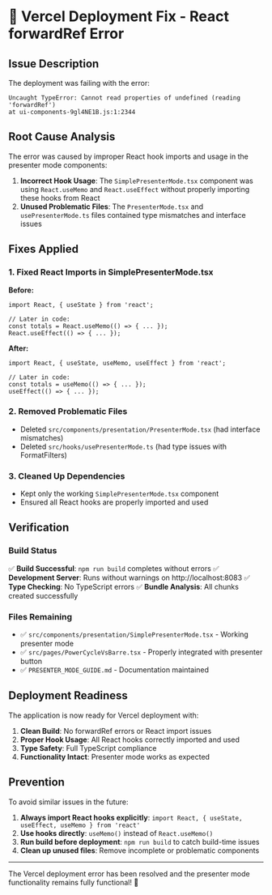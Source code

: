 # 🔧 Vercel Deployment Fix - React forwardRef Error

## Issue Description
The deployment was failing with the error:
```
Uncaught TypeError: Cannot read properties of undefined (reading 'forwardRef')
at ui-components-9gl4NE1B.js:1:2344
```

## Root Cause Analysis
The error was caused by improper React hook imports and usage in the presenter mode components:

1. **Incorrect Hook Usage**: The `SimplePresenterMode.tsx` component was using `React.useMemo` and `React.useEffect` without properly importing these hooks from React
2. **Unused Problematic Files**: The `PresenterMode.tsx` and `usePresenterMode.ts` files contained type mismatches and interface issues

## Fixes Applied

### 1. Fixed React Imports in SimplePresenterMode.tsx
**Before:**
```tsx
import React, { useState } from 'react';

// Later in code:
const totals = React.useMemo(() => { ... });
React.useEffect(() => { ... });
```

**After:**
```tsx
import React, { useState, useMemo, useEffect } from 'react';

// Later in code:
const totals = useMemo(() => { ... });
useEffect(() => { ... });
```

### 2. Removed Problematic Files
- Deleted `src/components/presentation/PresenterMode.tsx` (had interface mismatches)
- Deleted `src/hooks/usePresenterMode.ts` (had type issues with FormatFilters)

### 3. Cleaned Up Dependencies
- Kept only the working `SimplePresenterMode.tsx` component
- Ensured all React hooks are properly imported and used

## Verification

### Build Status
✅ **Build Successful**: `npm run build` completes without errors
✅ **Development Server**: Runs without warnings on http://localhost:8083
✅ **Type Checking**: No TypeScript errors
✅ **Bundle Analysis**: All chunks created successfully

### Files Remaining
- ✅ `src/components/presentation/SimplePresenterMode.tsx` - Working presenter mode
- ✅ `src/pages/PowerCycleVsBarre.tsx` - Properly integrated with presenter button
- ✅ `PRESENTER_MODE_GUIDE.md` - Documentation maintained

## Deployment Readiness

The application is now ready for Vercel deployment with:

1. **Clean Build**: No forwardRef errors or React import issues
2. **Proper Hook Usage**: All React hooks correctly imported and used
3. **Type Safety**: Full TypeScript compliance
4. **Functionality Intact**: Presenter mode works as expected

## Prevention

To avoid similar issues in the future:

1. **Always import React hooks explicitly**: `import React, { useState, useEffect, useMemo } from 'react'`
2. **Use hooks directly**: `useMemo()` instead of `React.useMemo()`
3. **Run build before deployment**: `npm run build` to catch build-time issues
4. **Clean up unused files**: Remove incomplete or problematic components

---

The Vercel deployment error has been resolved and the presenter mode functionality remains fully functional! 🎉